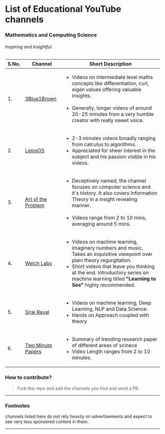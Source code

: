 # List of Educational YouTube channels
### Mathematics and Computing Science
###### Inspiring and Insightful

|S.No.|           Channel            |          Short Description            |
|----|------------------------------|---------------------------------------|
|1.| [3Blue1Brown](https://www.youtube.com/channel/UCYO_jab_esuFRV4b17AJtAw)|<ul> <li>  Videos on intermediate level maths concepts like differentiation, curl, eigen values offering valuable insights.<br><br> <li>Generally, longer videos of around 20-25 minutes from a very humble creator with really sweet voice.|
|2. | [LeiosOS](https://www.youtube.com/channel/UCd0dc7kQA1FUpJ76o1EjLqQ)|<ul><li> 2-3 minutes videos broadly ranging from calculus to algorithms.<li> Appreciated for sheer interest in the subject and his passion visible in his videos.
|3. | [Art of the Problem](https://www.youtube.com/channel/UCotwjyJnb-4KW7bmsOoLfkg) | <ul><li> Deceptively named, the channel focuses on computer science and it's history. It also covers Information Theory in a insight revealing manner. <br><br><li>Videos range from 2 to 10 mins, averaging around 5 mins.|
|4. | [Welch Labs]() | <ul><li> Videos on machine learning, imaginery numbers and music. Takes an inquisitive viewpoint over plain theory regurgitation.</li><li> Short videos that leave you thinking at the end. Introductory series on machine learning titled <b>"Learning to See"</b> highly recommended. </li></ul> |
|5. | [Siraj Raval](https://www.youtube.com/channel/UCWN3xxRkmTPmbKwht9FuE5A/featured) | <ul><li> Videos on machine learning, Deep Learning, NLP and Data Science. </li><li> Hands on Approach coupled with theory </li></ul> |
|6. | [Two Minute Papers](https://www.youtube.com/user/keeroyz) | <ul><li> Summary of trending research paper of different areas of scinece </li><li> Video Length ranges from 2 to 10 minutes. </li></ul> |


### How to contribute?
>Fork this repo and add the channels you find and send a PR.

***
### Footnotes
channels listed here do not rely heavily on advertisements and expect to see very less sponsered content in them.

***
